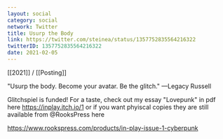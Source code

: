 ```yaml
---
layout: social
category: social
network: Twitter
title: Usurp the Body
link: https://twitter.com/steinea/status/1357752835564216322
twitterID: 1357752835564216322
date: 2021-02-05
---
```


[[2021]] / [[Posting]]

"Usurp the body. Become your avatar. Be the glitch." —Legacy Russell

Glitchspiel is funded! For a taste, check out my essay "Lovepunk" in pdf here <https://inplay.itch.io/1> or if you want phyiscal copies they are still available from @RooksPress here

<https://www.rookspress.com/products/in-play-issue-1-cyberpunk>
